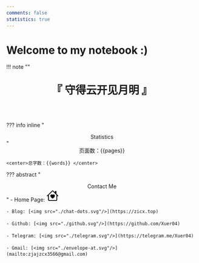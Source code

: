 ```yaml
---
comments: false
statistics: true
---
```


# Welcome to my notebook :)


!!! note "" 
    <br><br>
    <div align="center" style="font-size:28px;font-weight:bold">
        『 守得云开见月明 』
    </div>
    <br><br><br>

??? info inline "<center>Statistics</center>"
    <center>页面数：{{pages}} </center>
    
    <center>总字数：{{words}} </center>


??? abstract "<center>Contact Me</center>"
    - Home Page: [<img src="./house-heart.svg"/>](https://zicx.top/home)

    - Blog: [<img src="./chat-dots.svg"/>](https://zicx.top)

    - Github: [<img src="./github.svg"/>](https://github.com/Xuer04)

    - Telegram: [<img src="./telegram.svg"/>](https://telegram.me/Xuer04)

    - Gmail: [<img src="./envelope-at.svg"/>](mailto:zjajzcx3566@gmail.com)

